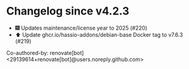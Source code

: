 # Changelog since v4.2.3
- 🎆 Updates maintenance/license year to 2025 (#220) 
- ⬆️ Update ghcr.io/hassio-addons/debian-base Docker tag to v7.6.3 (#219)

Co-authored-by: renovate[bot] <29139614+renovate[bot]@users.noreply.github.com> 
